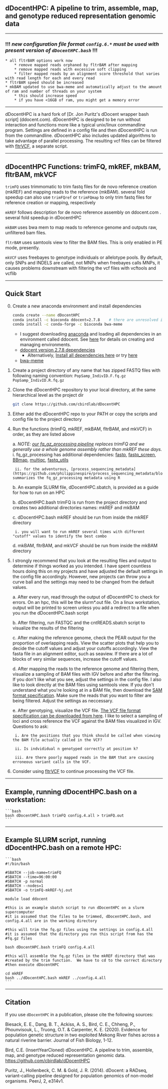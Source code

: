 ## dDocentHPC: A pipeline to trim, assemble, map, and genotype reduced representation genomic data

---
### !!! _*new configuration file format `config.6.*` must be used with present version of `dDocentHPC.bash`*_ !!!
	* all fltrBAM options work now
		* remove mapped reads orphaned by fltrBAM after mapping
		* remove mapped reads with excessive soft clipping
		* filter mapped reads by an alignment score threshold that varies with read length for each and every read
	* fltrBAM speed should be increased
	* mkBAM updated to use bwa-meme and automatically adjust to the amount of ram and number of threads on your system
		* this should increase speed
		* if you have <16GB of ram, you might get a memory error

---

dDocentHPC is a hard fork of [Dr. Jon Puritz's dDocent wrapper bash script] (ddocent.com).  dDocentHPC is designed to be run without interaction and functions more like a typical unix/linux commandline program.  Settings are defined in a config file 
and then dDocentHPC is run from the commandline.  dDocentHPC also includes updated algorithms to take advantage of parallel processing. The resulting vcf files can be filtered with [fltrVCF](https://github.com/cbirdlab/fltrVCF), a separate script.

---

## dDocentHPC Functions: trimFQ, mkREF, mkBAM, fltrBAM, mkVCF

  `trimFQ` uses trimmomatic to trim fastq files for de novo reference creation (mkREF) and mapping reads to the reference (mkBAM).
		several fold speedup
		can also use `trimFQref` or `trimFQmap` to only trim fastq files for reference creation or mapping, respectively

  `mkREF` follows description for de novo reference assembly on ddocent.com .  several fold speedup in dDocentHPC

  `mkBAM` uses bwa mem to map reads to reference genome and outputs raw, unfiltered bam files.
  
  `fltrBAM` uses samtools view to filter the BAM files.  This is only enabled in PE mode, presently.
  
  `mkVCF` uses freebayes to genotype individuals or allelotype pools. By default, only SNPs and INDELS are called, not MNPs
		when freebayes calls MNPs, it causes problems downstream with filtering the vcf files with vcftools and vcflib

---
 
## Quick Start

0. Create a new anaconda environment and install dependencies

   ```bash
   conda create --name dDocentHPC
   conda install -c bioconda ddocent=2.7.8    # there are unresolved issues if you use ddocent 2.9.4
   conda install -c conda-forge -c bioconda bwa-meme
   ```
   
	* I suggest downloading [anaconda](https://www.anaconda.com/products/distribution) and loading all dependencies in an environment called ddocent.  See [here](https://conda.io/projects/conda/en/latest/user-guide/tasks/manage-environments.html) for details on creating and managing environments.
	* [ddocent version 2.7.8 dependencies](https://anaconda.org/bioconda/ddocent)
		* Alternatively, [Install all dependencies here](https://github.com/jpuritz/dDocent#installing) or try [here](https://www.ddocent.com/downloads/)
	* [bwa-meme](https://github.com/kaist-ina/BWA-MEME#install-option-1-bioconda)
	
	
1. Create a project directory of any name that has zipped FASTQ files with following naming convention: 
	`PopSamp_IndivID.F.fq.gz`
	`PopSamp_IndivID.R.fq.gz`
		
2. Clone the dDocentHPC repository to your local directory, at the same hierarchical level as the project dir
	```bash
 	git clone https://github.com/cbirdlab/dDocentHPC
	```
  
3. Either add the dDocentHPC repo to your PATH or copy the scripts and config file to the project directory
	
4. Run the functions (trimFQ, mkREF, mkBAM, fltrBAM, and mkVCF) in order, as they are listed above

	a. _NOTE: [our fq_gz_processing pipeline](https://github.com/philippinespire/pire_fq_gz_processing) replaces trimFQ and we generally use a whole genome assembly rather than mkREF these days._
		i. fq_gz_processing has additional dependencies: [fastp](https://github.com/OpenGene/fastp), [fastq_screen](https://github.com/StevenWingett/FastQ-Screen), [BBmap](https://github.com/BioInfoTools/BBMap), [multiqc](https://github.com/MultiQC/MultiQC), [fastq_utils](https://github.com/nunofonseca/fastq_utils)

		ii. for the adventurous, [process_sequencing_metadata](https://github.com/philippinespire/process_sequencing_metadata/blob/main/README.md) summarizes the fq_gz_processing metadata using R

	b. An example SLURM file, dDocentHPC.sbatch, is provided as a guide for how to run on an HPC
		
	b. dDocentHPC.bash trimFQ is run from the project directory and creates two additional directories names: mkREF and mkBAM
	
	c. dDocentHPC.bash mkREF should be run from inside the mkREF directory
	
		i. you will want to run mkREF several times with different "cutoff" values to identify the best combo
		
	d. mkBAM, fltrBAM, and mkVCF should be run from inside the mkBAM directory
	
6. I strongly recommend that you look at the resulting files and output to determine if things worked as you intended. I have spent countless hours doing this on my projects and have adjusted the default settings in the config file accordingly. However, new projects can throw you a curve ball and the settings may need to be changed from the default values.
		
	a. After every run, read through the output of dDocentHPC to check for errors.  On an hpc, this will be the slurm*.out file. On a linux workstation, output will be printed to screen unless you add a redirect to a file when you run the dDocentHPC.bash script
	
	b. After filtering, run FASTQC and the cntREADS.sbatch script to visualize the results of the filtering
	
	c. After making the reference genome, check the PEAR output for the proportion of overlapping reads. View the scatter plots that help you to decide the cutoff values and adjust your cutoffs accordingly. View the fasta file in an alignment editor, such as seaview. If there are a lot of blocks of very similar sequences, increase the cutoff values.
	
	d. After mapping the reads to the reference genome and filtering them, visualize a sampling of BAM files with IGV before and after the filtering.  If you don't like what you see, adjust the settings in the config file.  I also like to look directly at the BAM files using samtools view.  If you don't understand what you're looking at in a BAM file, then download the [SAM format specification](https://github.com/samtools/hts-specs).  Make sure the reads that you want to filter are being filtered.  Adjust the settings as neccessary.
	
	e. After genotyping, visualize the VCF file.  [The VCF file format specification can be downloaded from here](https://github.com/samtools/hts-specs).  I like to select a sampling of loci and cross reference the VCF against the BAM files visualized in IGV.  Questions to ask: 
	
		i. Are the positions that you think should be called when viewing the BAM file actually called in the VCF?
		
		ii. Is indvididual n genotyped correctly at position k?
		
		iii. Are there poorly mapped reads in the BAM that are causing erroneous variant calls in the VCF.
			
7. Consider using [fltrVCF](https://github.com/cbirdlab/fltrVCF) to continue processing the VCF file.

---

## Example, running dDocentHPC.bash on a workstation:
	```bash
	bash dDocentHPC.bash trimFQ config.4.all > trimFQ.out
	```
---
 
## Example SLURM script, running dDocentHPC.bash on a remote HPC:
	```bash
	#!/bin/bash

	#SBATCH --job-name=trimFQ
	#SBATCH --time=96:00:00
	#SBATCH -p normal
	#SBATCH --nodes=1
	#SBATCH -o trimFQ-mkREF-%j.out

	module load ddocent

	#this is an example sbatch script to run dDocentHPC on a slurm supercomputer
	#it is assumed that the files to be trimmed, dDocentHPC.bash, and config.4.all are in the working directory

	#this will trim the fq.gz files using the settings in config.4.all
	#it is assumed that the directory you run this script from has the 
	#fq.gz files

	bash dDocentHPC.bash trimFQ config.4.all

	#this will assemble the fq.gz files in the mkREF directory that was
	#created by the trim function.  We have to cd to the correct directory
	#then execute dDocentHPC

	cd mkREF
	bash ../dDocentHPC.bash mkREF ../config.4.all
	```

---

## Citation

If you use `dDocentHPC` in a publication, please cite the following sources:

Biesack, E. E., Dang, B. T., Ackiss, A. S., Bird, C. E., Chheng, P., Phounvisouk, L., Truong, O.T. & Carpenter, K. E. (2020). Evidence for population genetic structure in two exploited Mekong River fishes across a natural riverine barrier. Journal of Fish Biology, 1-12. 

Bird, C.E. (InsertYearCloned) dDocentHPC. A pipeline to trim, assemble, map, and genotype reduced representation genomic data.  https://github.com/cbirdlab/dDocentHPC

Puritz, J., Hollenbeck, C. M. & Gold, J. R. (2014). dDocent: a RADseq, variant-calling pipeline designed for population genomics of non-model organisms. PeerJ, 2, e314v1.

